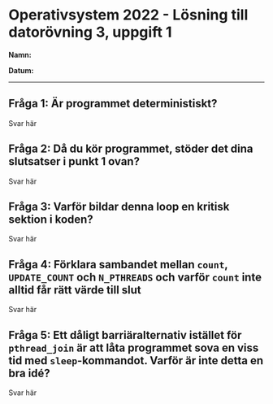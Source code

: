 # Operativsystem 2022 - Lösning till datorövning 3, uppgift 1

**Namn:**

**Datum:**

----


## Fråga 1: Är programmet deterministiskt?

Svar här

## Fråga 2: Då du kör programmet, stöder det dina slutsatser i punkt 1 ovan? 

Svar här

## Fråga 3: Varför bildar denna loop en kritisk sektion i koden?

Svar här

## Fråga 4: Förklara sambandet mellan `count`, `UPDATE_COUNT` och `N_PTHREADS` och varför `count` inte alltid får rätt värde till slut

Svar här

## Fråga 5: Ett dåligt barriäralternativ istället för `pthread_join` är att låta programmet sova en viss tid med `sleep`-kommandot. Varför är inte detta en bra idé?

Svar här
